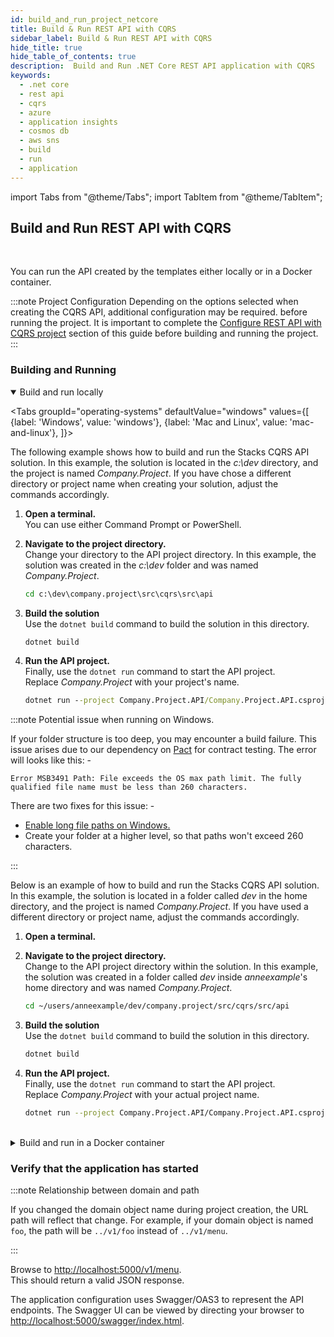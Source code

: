 ```yaml
---
id: build_and_run_project_netcore
title: Build & Run REST API with CQRS
sidebar_label: Build & Run REST API with CQRS
hide_title: true
hide_table_of_contents: true
description:  Build and Run .NET Core REST API application with CQRS
keywords:
  - .net core
  - rest api
  - cqrs
  - azure
  - application insights
  - cosmos db
  - aws sns
  - build
  - run
  - application
---
```


import Tabs from "@theme/Tabs";
import TabItem from "@theme/TabItem";

## Build and Run REST API with CQRS

<br />

You can run the API created by the templates either locally or in a Docker container.

:::note  Project Configuration
Depending on the options selected when creating the CQRS API, additional configuration may be required.
 before running the project.  It is important to complete the [Configure REST API with CQRS project](https://stacks.ensono.com/docs/workloads/azure/backend/netcore/quickstart/web_api_cqrs/configure_project_netcore) section of this guide before building and running the project.
:::

### Building and Running

<details open>
<summary>Build and run locally</summary>

<div>

<Tabs
groupId="operating-systems"
defaultValue="windows"
values={[
{label: 'Windows', value: 'windows'},
{label: 'Mac and Linux', value: 'mac-and-linux'},
]}>

<TabItem value="windows">

The following example shows how to build and run the Stacks CQRS API solution. In this example, the solution is located in the _c:\dev_ directory, and the project is named _Company.Project_.  If you have chose a different directory or project name when creating your solution, adjust the commands accordingly.

1. **Open a terminal.**  
   You can use either Command Prompt or PowerShell.

2. **Navigate to the project directory.**  
Change your directory to the API project directory. In this example, the solution was created in the _c:\dev_ folder and was named _Company.Project_.

   ```bat
   cd c:\dev\company.project\src\cqrs\src\api
   ```

3. **Build the solution**  
Use the `dotnet build` command to build the solution in this directory.

   ```bat
   dotnet build
   ```

4. **Run the API project.**  
Finally, use the `dotnet run` command to start the API project.  
Replace _Company.Project_ with your project's name.

   ```bat
   dotnet run --project Company.Project.API/Company.Project.API.csproj
   ```

:::note Potential issue when running on Windows.

If your folder structure is too deep, you may encounter a build failure. This issue arises due to our dependency on [Pact](https://docs.pact.io/) for contract testing.  The error will looks like this: -

```shell
Error MSB3491 Path: File exceeds the OS max path limit. The fully qualified file name must be less than 260 characters.
```

There are two fixes for this issue: -

* [Enable long file paths on Windows.](https://docs.microsoft.com/en-us/windows/win32/fileio/maximum-file-path-limitation?tabs=powershell#enable-long-paths-in-windows-10-version-1607-and-later)
* Create your folder at a higher level, so that paths won't exceed 260 characters.

:::

</TabItem>

<TabItem value="mac-and-linux">

Below is an example of how to build and run the Stacks CQRS API solution. In this example, the solution is located in a folder called _dev_ in the home directory, and the project is named _Company.Project_. If you have used a different directory or project name, adjust the commands accordingly.

1. **Open a terminal.**  

2. **Navigate to the project directory.**  
Change to the API project directory within the solution. In this example, the solution was created in a folder called _dev_ inside _anneexample_'s home directory and was named _Company.Project_.

   ```bash
   cd ~/users/anneexample/dev/company.project/src/cqrs/src/api
   ```

3. **Build the solution**  
Use the `dotnet build` command to build the solution in this directory.

   ```bash
   dotnet build
   ```

4. **Run the API project.**  
Finally, use the `dotnet run` command to start the API project.  
Replace _Company.Project_ with your actual project name.

   ```bash
   dotnet run --project Company.Project.API/Company.Project.API.csproj
   ```

</TabItem>
</Tabs>

</div>
</details>

<br />

<details>
<summary>Build and run in a Docker container</summary>

<div>

<Tabs
groupId="operating-systems"
defaultValue="windows"
values={[
{label: 'Windows', value: 'windows'},
{label: 'Mac and Linux', value: 'mac-and-linux'},
]}>

<TabItem value="windows">

The following example shows how to build and run the Stacks CQRS API solution. In this example, the solution is located in the _c:\dev_ directory, and the project is named _Company.Project_. If you have used a different directory or project name, adjust the commands accordingly.

1. **Open a terminal.**  
   You can use either Command Prompt or PowerShell.

2. **Navigate to the project directory.**  
Change to the API project directory within the solution. In this example, the solution was created in _c:\dev_ and was named _Company.Project_.

   ```bat
   cd c:\dev\company.project\src\cqrs\src\api
   ```

3. **Build the Docker Image**  
Use the `docker build` command to build the Docker image from the Dockerfile in this folder.

   ```bat
   docker build -t dotnet-api .
   ```

4. **Run the Docker Image.**  
Use the `docker run` command to start a container from the built image.  
See the note on Environment Variables below for the adjustments that you should make to this command.

   ```bat title="Command Line"
   docker run -p 5000:80 ^
   --mount type=bind,source=/path/to/PROJECT-NAME/cqrs/src/api/xxENSONOxx.xxSTACKSxx.API/appsettings.json,target=/app/config/appsettings.json ^
   -e COSMOSDB_KEY=your-key ^
   -e EVENTHUB_CONNECTIONSTRING=your-aeh-connection-string ^
   -e SERVICEBUS_CONNECTIONSTRING=your-asb-connection-string ^
   -e STORAGE_CONNECTIONSTRING=your-aeh-storage-connection-string ^
   -e TOPIC_ARN=your-aws-sns-topic-arn ^
   dotnet-api:latest
   ```

   ```bat title="PowerShell"
   docker run -p 5000:80 `
   --mount type=bind,source=/path/to/PROJECT-NAME/cqrs/src/api/xxENSONOxx.xxSTACKSxx.API/appsettings.json,target=/app/config/appsettings.json `
   -e COSMOSDB_KEY=your-key `
   -e EVENTHUB_CONNECTIONSTRING=your-aeh-connection-string `
   -e SERVICEBUS_CONNECTIONSTRING=your-asb-connection-string `
   -e STORAGE_CONNECTIONSTRING=your-aeh-storage-connection-string `
   -e TOPIC_ARN=your-aws-sns-topic-arn `
   dotnet-api:latest
   ```

</TabItem>

<TabItem value="mac-and-linux">

1. Open **Terminal**.

2. **Navigate to the project directory.**  
Change to the API project directory within the solution. In this example, the solution was created in a folder called _dev_ inside _anneexample_'s home directory and was named _Company.Project_.

   ```bash
   cd ~/users/anneexample/dev/company.project/src/cqrs/src/api
   ```

3. **Build the Docker Image**  
Use the `docker build` command to build the Docker image from the Dockerfile in this folder.

   ```bat
   docker build -t dotnet-api .
   ```

4. **Run the Docker Image.**  
Use the `docker run` command to start a container from the built image.  
See the note on Environment Variables below for the adjustments that you should make to this command.

   ```bash
   docker run -p 5000:80 \
   --mount type=bind,source=/path/to/PROJECT-NAME/cqrs/src/api/xxENSONOxx.xxSTACKSxx.API/appsettings.json,target=/app/config/appsettings.json \
   -e COSMOSDB_KEY=your-key \
   -e SERVICEBUS_CONNECTIONSTRING=your-asb-connection-string \
   -e EVENTHUB_CONNECTIONSTRING=your-aeh-connection-string \
   -e STORAGE_CONNECTIONSTRING=your-aeh-storage-connection-string \
   dotnet-api:latest
   ```

</TabItem>
</Tabs>

:::note Environment Variables

When running the Docker container, you need to pass your environment variables using the `-e` switch. The commands above show every environment variable.  You should replace the placeholders with actual secrets that you made a note of when you followed the [Configure REST API with CQRS project](https://stacks.ensono.com/docs/workloads/azure/backend/netcore/quickstart/web_api_cqrs/configure_project_netcore) step of this guide and remove the environment variables that you are not using.

The table below describes each environment variable.

| Environment Variable name   | Environment Variable required when...               |
|-----------------------------|-----------------------------------------------------|
| COSMOSDB_KEY                | When _Cosmos DB_ is your database service.          |
| EVENTHUB_CONNECTIONSTRING   | When _Azure Event Hubs_ is your messaging service.  |
| SERVICEBUS_CONNECTIONSTRING | When _Azure Service Bus_ is your messaging service. |
| TOPIC_ARN                   | When _AWS SNS_ is your messaging service.           |

:::

:::note appsettings.json

Note that we mount the **appsettings.json** file when running locally, but we do not do this when the full project is deployed to Azure.  This is because when the project is deployed to Azure, the build process will perform the substitution.

:::

</div>
</details>

### Verify that the application has started

:::note Relationship between domain and path

If you changed the domain object name during project creation, the URL path will reflect that change. For example, if your domain object is named `foo`, the path will be `../v1/foo` instead of `../v1/menu`.

:::

Browse to [http://localhost:5000/v1/menu](http://localhost:5000/v1/menu).  
This should return a valid JSON response.

The application configuration uses Swagger/OAS3 to represent the API endpoints. The Swagger UI can be viewed by directing your
browser to [http://localhost:5000/swagger/index.html](http://localhost:5000/swagger/index.html).
